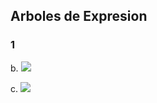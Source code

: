 ## Arboles de Expresion
### 1
 b.
<img src="https://i.imgur.com/FphyJ6G.png"/>

 c.
 <img src="https://imgur.com/1asLuSI.png"/>



